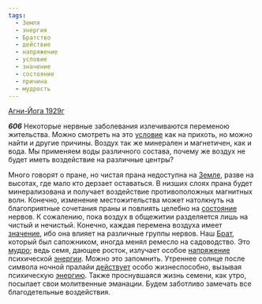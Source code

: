 ```yaml
---
tags:
  - Земля
  - энергия
  - Братство
  - действие
  - напряжение
  - условие
  - значение
  - состояние
  - причина
  - мудрость
---
```


[Агни-Йога 1929г](/agni/1929)

___606___
Некоторые нервные заболевания излечиваются переменою жительства. Можно смотреть на это [условие](/tag/#условие) как на прихоть, но можно найти и другие причины. Воздух так же минерален и магнетичен, как и вода. Мы применяем воды различного состава, почему же воздух не будет иметь воздействие на различные центры?   

Много говорят о пране, но чистая прана недоступна на [Земле](/tag/#Земля), разве на высотах, где мало кто дерзает оставаться. В низших слоях прана будет минерализована и получает воздействие противоположных магнитных волн. Конечно, изменение местожительства может натолкнуть на благоприятные сочетания праны и повлиять целебно на [состояние](/tag/#состояние) нервов. К сожалению, пока воздух в общежитии разделяется лишь на чистый и нечистый. Конечно, каждая перемена воздуха имеет [значение](/tag/#значение), ибо она влияет на различные группы нервов. Наш [Брат](/tag/#Братство), который был сапожником, иногда менял ремесло на садоводство. Это [мудро](/tag/#мудрость); ведь семя, дающее росток, излучает особое [напряжение](/tag/#напряжение) психической [энергии](/tag/#энергия). Можно это запомнить. Утреннее солнце после символа ночной пралайи [действует](/tag/#действие) особо жизнеспособно, вызывая психическую [энергию](/tag/#энергия). Также проснувшаяся жизнь семени, как утро, посылает свои молитвенные эманации. Будем заботливо замечать все благодетельные воздействия.